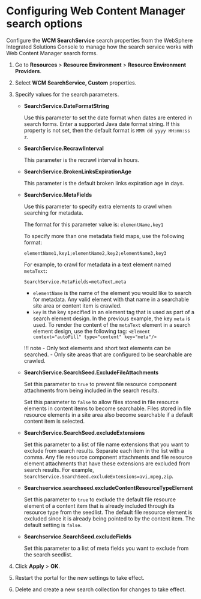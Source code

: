 # Configuring Web Content Manager search options

Configure the **WCM SearchService** search properties from the WebSphere Integrated Solutions Console to manage how the search service works with Web Content Manager search forms.

1.  Go to **Resources** \> **Resource Environment** \> **Resource Environment Providers**.

2.  Select **WCM SearchService, Custom** properties.

3.  Specify values for the search parameters.

    -   **SearchService.DateFormatString**

        Use this parameter to set the date format when dates are entered in search forms. Enter a supported Java date format string. If this property is not set, then the default format is `MMM dd yyyy HH:mm:ss z`.

    -   **SearchService.RecrawlInterval**

        This parameter is the recrawl interval in hours.

    -   **SearchService.BrokenLinksExpirationAge**

        This parameter is the default broken links expiration age in days.

    -   **SearchService.MetaFields**

        Use this parameter to specify extra elements to crawl when searching for metadata.

        The format for this parameter value is: `elementName,key1`

        To specify more than one metadata field maps, use the following format:

        ```
        elementName1,key1;elementName2,key2;elementName3,key3
        ```

        For example, to crawl for metadata in a text element named `metaText`:

        ```
        SearchService.MetaFields=metaText,meta
        ```

        -   `elementName` is the name of the element you would like to search for metadata. Any valid element with that name in a searchable site area or content item is crawled.
        -   `key` is the key specified in an element tag that is used as part of a search element design. In the previous example, the key `meta` is used. To render the content of the `metaText` element in a search element design, use the following tag: `<Element context="autoFill" type="content" key="meta"/>`

        !!! note
            -   Only text elements and short text elements can be searched.
            -   Only site areas that are configured to be searchable are crawled.
            
    -   **SearchService.SearchSeed.ExcludeFileAttachments**

        Set this parameter to `true` to prevent file resource component attachments from being included in the search results.
        
        Set this parameter to `false` to allow files stored in file resource elements in content items to become searchable. Files stored in file resource elements in a site area also become searchable if a default content item is selected.

    -   **SearchService.SearchSeed.excludeExtensions**

        Set this parameter to a list of file name extensions that you want to exclude from search results. Separate each item in the list with a comma. Any file resource component attachments and file resource element attachments that have these extensions are excluded from search results. For example, `SearchService.SearchSeed.excludeExtensions=avi,mpeg,zip`.

    -   **Searchservice.searchseed.excludeContentResourceTypeElement**

        Set this parameter to `true` to exclude the default file resource element of a content item that is already included through its resource type from the seedlist. The default file resource element is excluded since it is already being pointed to by the content item. The default setting is `false`.

    -   **Searchservice.SearchSeed.excludeFields**

        Set this parameter to a list of meta fields you want to exclude from the search seedlist.

4.  Click **Apply** > **OK**.

5.  Restart the portal for the new settings to take effect.

6.  Delete and create a new search collection for changes to take effect.
